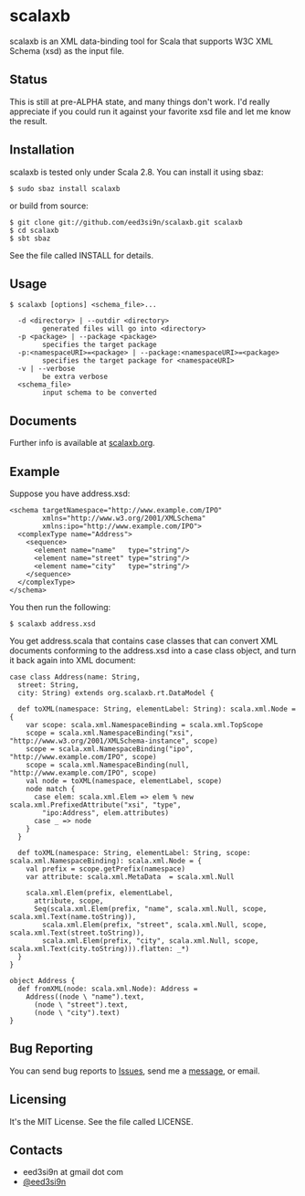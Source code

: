 scalaxb
=======

scalaxb is an XML data-binding tool for Scala that supports W3C XML 
Schema (xsd) as the input file.

Status
------

This is still at pre-ALPHA state, and many things don't work.
I'd really appreciate if you could run it against your favorite xsd
file and let me know the result.

Installation
------------

scalaxb is tested only under Scala 2.8. You can install it using sbaz:

    $ sudo sbaz install scalaxb

or build from source:

    $ git clone git://github.com/eed3si9n/scalaxb.git scalaxb
    $ cd scalaxb
    $ sbt sbaz

See the file called INSTALL for details.

Usage
-----

    $ scalaxb [options] <schema_file>...

      -d <directory> | --outdir <directory>
            generated files will go into <directory>
      -p <package> | --package <package>
            specifies the target package
      -p:<namespaceURI>=<package> | --package:<namespaceURI>=<package>
            specifies the target package for <namespaceURI>
      -v | --verbose
            be extra verbose
      <schema_file>
            input schema to be converted

Documents
---------

Further info is available at [scalaxb.org](http://scalaxb.org/).

Example
-------

Suppose you have address.xsd:

    <schema targetNamespace="http://www.example.com/IPO"
            xmlns="http://www.w3.org/2001/XMLSchema"
            xmlns:ipo="http://www.example.com/IPO">
      <complexType name="Address">
        <sequence>
          <element name="name"   type="string"/>
          <element name="street" type="string"/>
          <element name="city"   type="string"/>
        </sequence>
      </complexType>
    </schema>

You then run the following:

    $ scalaxb address.xsd
  
You get address.scala that contains case classes that can convert XML 
documents conforming to the address.xsd into a case class object, and turn it back again
into XML document:

    case class Address(name: String,
      street: String,
      city: String) extends org.scalaxb.rt.DataModel {
  
      def toXML(namespace: String, elementLabel: String): scala.xml.Node = {
        var scope: scala.xml.NamespaceBinding = scala.xml.TopScope
        scope = scala.xml.NamespaceBinding("xsi", "http://www.w3.org/2001/XMLSchema-instance", scope)
        scope = scala.xml.NamespaceBinding("ipo", "http://www.example.com/IPO", scope)
        scope = scala.xml.NamespaceBinding(null, "http://www.example.com/IPO", scope)
        val node = toXML(namespace, elementLabel, scope)
        node match {
          case elem: scala.xml.Elem => elem % new scala.xml.PrefixedAttribute("xsi", "type",
            "ipo:Address", elem.attributes)
          case _ => node
        }
      } 
  
      def toXML(namespace: String, elementLabel: String, scope: scala.xml.NamespaceBinding): scala.xml.Node = {
        val prefix = scope.getPrefix(namespace)
        var attribute: scala.xml.MetaData  = scala.xml.Null
        
        scala.xml.Elem(prefix, elementLabel,
          attribute, scope,
          Seq(scala.xml.Elem(prefix, "name", scala.xml.Null, scope, scala.xml.Text(name.toString)),
            scala.xml.Elem(prefix, "street", scala.xml.Null, scope, scala.xml.Text(street.toString)),
            scala.xml.Elem(prefix, "city", scala.xml.Null, scope, scala.xml.Text(city.toString))).flatten: _*)
      }
    }

    object Address {
      def fromXML(node: scala.xml.Node): Address =
        Address((node \ "name").text,
          (node \ "street").text,
          (node \ "city").text) 
    }

Bug Reporting
-------------

You can send bug reports to [Issues](http://github.com/eed3si9n/scalaxb/issues),
send me a [message](http://github.com/inbox/new), or email.

Licensing
---------

It's the MIT License. See the file called LICENSE.
     
Contacts
--------

- eed3si9n at gmail dot com
- [@eed3si9n](http://twitter.com/eed3si9n)
